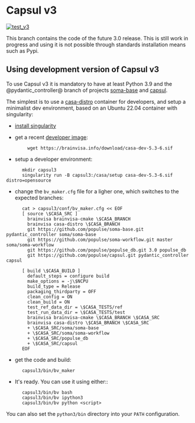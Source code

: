 # Capsul v3

[![test_v3](https://github.com/populse/capsul/actions/workflows/test-v3.yml/badge.svg?branch=celery_redis)](https://github.com/populse/capsul/actions/workflows/test-v3.yml)


This branch contains the code of the future 3.0 release. This is still work in progress and using it is not possible through standards installation means such as Pypi.

## Using development version of Capsul v3

To use Capsul v3 it is mandatory to have at least Python 3.9 and the @pydantic_controller@ branch of projects [soma-base](https://github.com/populse/soma-base>) and [capsul](https://github.com/populse/capsul>).

The simplest is to use a [casa-distro](https://github.com/brainvisa/casa-distro>) container for developers, and setup a minimalist dev environment, based on an Ubuntu 22.04 container with singularity:

* [install singularity](https://brainvisa.info/web/download.html#prerequisites-for-singularity-on-linux>)


* get a recent [developer image](https://brainvisa.info/web/download.html#installing-a-singularity-developer-environment>):
```  
        wget https://brainvisa.info/download/casa-dev-5.3-6.sif
```

* setup a developer environment:
```
      mkdir capsul3
      singularity run -B capsul3:/casa/setup casa-dev-5.3-6.sif distro=opensource
```

* change the `bv_maker.cfg` file for a ligher one, which switches to the expected branches:
```
      cat > capsul3/conf/bv_maker.cfg << EOF
      [ source \$CASA_SRC ]
        brainvisa brainvisa-cmake \$CASA_BRANCH
        brainvisa casa-distro \$CASA_BRANCH
        git https://github.com/populse/soma-base.git pydantic_controller soma/soma-base
        git https://github.com/populse/soma-workflow.git master soma/soma-workflow
        git https://github.com/populse/populse_db.git 3.0 populse_db
        git https://github.com/populse/capsul.git pydantic_controller capsul

      [ build \$CASA_BUILD ]
        default_steps = configure build
        make_options = -j\$NCPU
        build_type = Release
        packaging_thirdparty = OFF
        clean_config = ON
        clean_build = ON
        test_ref_data_dir = \$CASA_TESTS/ref
        test_run_data_dir = \$CASA_TESTS/test
        brainvisa brainvisa-cmake \$CASA_BRANCH \$CASA_SRC
        brainvisa casa-distro \$CASA_BRANCH \$CASA_SRC
        + \$CASA_SRC/soma/soma-base
        + \$CASA_SRC/soma/soma-workflow
        + \$CASA_SRC/populse_db
        + \$CASA_SRC/capsul
      EOF
```

* get the code and build:
```
      capsul3/bin/bv_maker
```

* It's ready. You can use it using either::
```
      capsul3/bin/bv bash
      capsul3/bin/bv ipython3
      capsul3/bin/bv python <script>
```
  You can also set the `python3/bin` directory into your `PATH` configuration.

